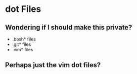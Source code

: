# dot Files

## Wondering if I should make this private?
* .bash* files
* .git* files
* .vim* files

## Perhaps just the vim dot files?

